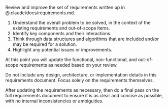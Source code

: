 Review and improve the set of requirements written up in @.claude/docs/requirements.md.

1. Understand the overall problem to be solved, in the context of the existing requirements and out-of-scope items.
2. Identify key components and their interactions.
3. Think through data structures and algorithms that are included and/or may be required for a solution.
4. Highlight any potential issues or improvements.

At this point you will update the functional, non-functional, and out-of-scope requirements as needed based on your review.

Do not include any design, architecture, or implementation details in this requirements document. Focus solely on the requirements themselves.

After updating the requirements as necessary, then do a final pass on the full requirements document to ensure it is as clear and concise as possible, with no internal inconsistencies or ambiguities.
